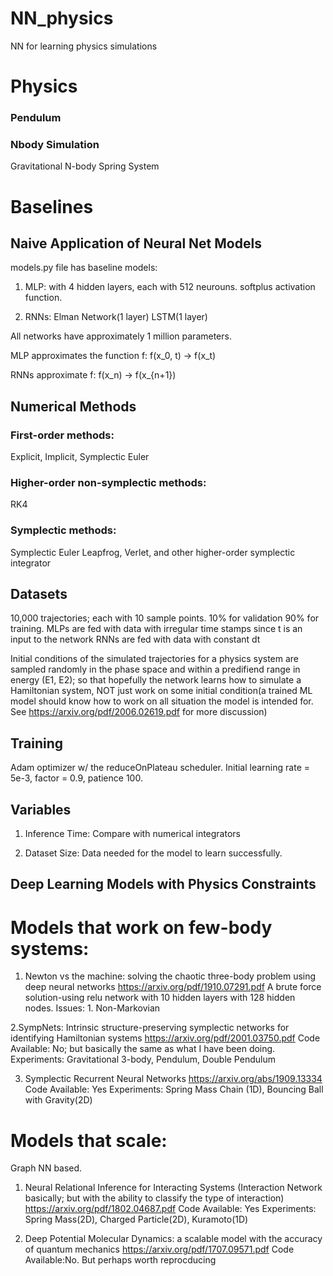 # NN_physics
NN for learning physics simulations

# Physics
### Pendulum

### Nbody Simulation
Gravitational N-body
Spring System

# Baselines
## Naive Application of Neural Net Models
models.py file has baseline models:

1. MLP: with 4 hidden layers, each with 512 neurouns. softplus activation function.

2. RNNs:
Elman Network(1 layer)
LSTM(1 layer)

All networks have approximately 1 million parameters.

MLP approximates the function f: f(x_0, t) -> f(x_t)

RNNs approximate f: f(x_n) -> f(x_{n+1})
## Numerical Methods
### First-order methods:
Explicit, Implicit, Symplectic Euler
### Higher-order non-symplectic methods:
RK4
### Symplectic methods:
Symplectic Euler
Leapfrog, Verlet, 
and other higher-order symplectic integrator

## Datasets
10,000 trajectories; each with 10 sample points. 10% for validation 90% for training.
MLPs are fed with data with irregular time stamps since t is an input to the network
RNNs are fed with data with constant dt

Initial conditions of the simulated trajectories for a physics system are sampled randomly in the phase space and within a predifiend range in energy (E1, E2); 
so that hopefully the network learns how to simulate a Hamiltonian system, NOT just work on some initial condition(a trained ML model should know how to work on all situation the model is intended for. See https://arxiv.org/pdf/2006.02619.pdf for more discussion)

## Training
Adam optimizer w/ the reduceOnPlateau scheduler. Initial learning rate = 5e-3, factor = 0.9, patience 100.

## Variables
1. Inference Time: Compare with numerical integrators

2. Dataset Size: Data needed for the model to learn successfully.

## Deep Learning Models with Physics Constraints
# Models that work on few-body systems:
1. Newton vs the machine: solving the chaotic three-body problem using deep neural networks
https://arxiv.org/pdf/1910.07291.pdf
A brute force solution-using relu network with 10 hidden layers with 128 hidden nodes. 
Issues: 1. Non-Markovian

2.SympNets: Intrinsic structure-preserving symplectic networks for identifying Hamiltonian systems
https://arxiv.org/pdf/2001.03750.pdf
Code Available: No; but basically the same as what I have been doing.
Experiments: Gravitational 3-body, Pendulum, Double Pendulum

3. Symplectic Recurrent Neural Networks
https://arxiv.org/abs/1909.13334
Code Available: Yes
Experiments: Spring Mass Chain (1D), Bouncing Ball with Gravity(2D)





# Models that scale:
Graph NN based.

1. Neural Relational Inference for Interacting Systems (Interaction Network basically; but with the ability to classify the type of interaction)
https://arxiv.org/pdf/1802.04687.pdf
Code Available: Yes
Experiments: Spring Mass(2D), Charged Particle(2D), Kuramoto(1D)

2. Deep Potential Molecular Dynamics: a scalable model with the
accuracy of quantum mechanics
https://arxiv.org/pdf/1707.09571.pdf
Code Available:No. But perhaps worth reprocducing


